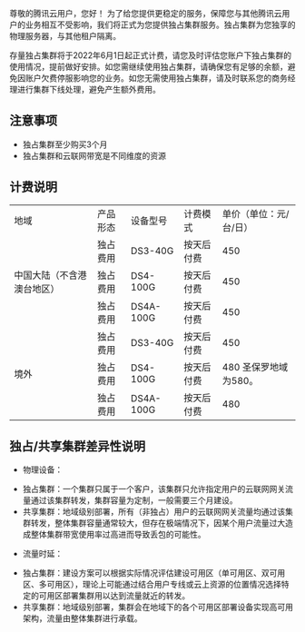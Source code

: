 尊敬的腾讯云用户，您好！
为了给您提供更稳定的服务，保障您与其他腾讯云用户的业务相互不受影响，我们将正式为您提供独占集群服务。独占集群为您独享的物理服务器，与其他租户隔离。

存量独占集群将于2022年6月1日起正式计费，请您及时评估您账户下独占集群的使用情况，提前做好安排。如您需继续使用独占集群，请确保您有足够的余额，避免因账户欠费停服影响您的业务。如您无需使用独占集群，请及时联系您的商务经理进行集群下线处理，避免产生额外费用。


## 注意事项
+ 独占集群至少购买3个月
+ 独占集群和云联网带宽是不同维度的资源



## 计费说明
<table >
<tr >
<td >地域</td>
<td >产品形态</td>
<td>设备型号</td>
<td >计费模式</td>
<td >单价（单位：元/台/日）</td>
</tr>
<tr >
<td  rowspan="3" >中国大陆（不含港澳台地区）</td>
<td >独占费用</td>
<td >DS3-40G</td>
<td >按天后付费</td>
<td >450</td>
</tr>
<tr >
<td >独占费用</td>
<td >DS4-100G</td>
<td >按天后付费</td>
<td >450</td>
</tr>
<tr >
<td >独占费用</td>
<td >DS4A-100G</td>
<td >按天后付费</td>
<td >450</td>
</tr>
<tr >
<td  rowspan="3">境外</td>
<td >独占费用</td>
<td >DS3-40G</td>
<td >按天后付费</td>
<td >450</td>
</tr>
<tr >
<td >独占费用</td>
<td >DS4-100G</td>
<td >按天后付费</td>
<td >480

<dx-alert infotype="explain" title="说明">
圣保罗地域为580。
</dx-alert>

</td>
</tr>
<tr >
<td >独占费用</td>
<td >DS4A-100G</td>
<td >按天后付费</td>
<td>480</td>
</tr>
</table>

## 独占/共享集群差异性说明
- 物理设备：
 + 独占集群：一个集群只属于一个客户，该集群只允许指定用户的云联网网关流量通过该集群转发，集群容量为定制，一般需要三个月建设。
 + 共享集群：地域级别部署，所有（非独占）用户的云联网网关流量均通过该集群转发，整体集群容量通常较大，但存在极端情况下，因某个用户流量过大造成整体集群带宽使用率过高进而导致丢包的可能性。
- 流量时延：
 + 独占集群：建设方案可以根据实际情况评估建设可用区（单可用区、双可用区、多可用区），理论上可能通过结合用户专线或云上资源的位置情况选择特定的可用区部署集群用以达到流量就近的转发。
 + 共享集群：地域级别部署，集群会在地域下的各个可用区部署设备实现高可用架构，流量由整体集群进行承载。
